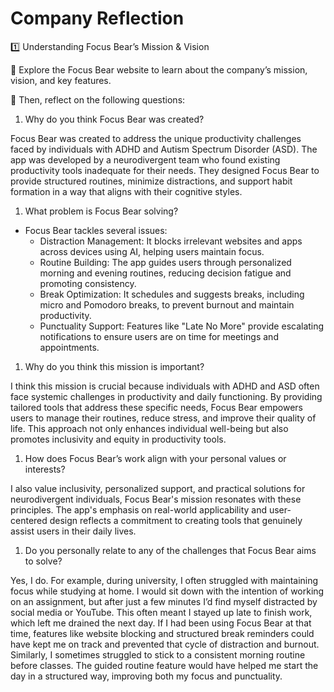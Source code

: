 # Company Reflection

1️⃣ Understanding Focus Bear’s Mission & Vision

📌 Explore the Focus Bear website to learn about the company’s mission, vision,
and key features.

📌 Then, reflect on the following questions:

1. Why do you think Focus Bear was created?

Focus Bear was created to address the unique productivity challenges faced by
individuals with ADHD and Autism Spectrum Disorder (ASD). The app was developed
by a neurodivergent team who found existing productivity tools inadequate for
their needs. They designed Focus Bear to provide structured routines, minimize
distractions, and support habit formation in a way that aligns with their
cognitive styles.

1. What problem is Focus Bear solving?

- Focus Bear tackles several issues:
  - Distraction Management: It blocks irrelevant websites and apps across
    devices using AI, helping users maintain focus.
  - Routine Building: The app guides users through personalized morning and
    evening routines, reducing decision fatigue and promoting consistency.
  - Break Optimization: It schedules and suggests breaks, including micro and
    Pomodoro breaks, to prevent burnout and maintain productivity.
  - Punctuality Support: Features like "Late No More" provide escalating
    notifications to ensure users are on time for meetings and appointments.

1. Why do you think this mission is important?

I think this mission is crucial because individuals with ADHD and ASD often face
systemic challenges in productivity and daily functioning. By providing tailored
tools that address these specific needs, Focus Bear empowers users to manage
their routines, reduce stress, and improve their quality of life. This approach
not only enhances individual well-being but also promotes inclusivity and equity
in productivity tools.

1. How does Focus Bear’s work align with your personal values or interests?

I also value inclusivity, personalized support, and practical solutions for
neurodivergent individuals, Focus Bear's mission resonates with these
principles. The app's emphasis on real-world applicability and user-centered
design reflects a commitment to creating tools that genuinely assist users in
their daily lives.

1. Do you personally relate to any of the challenges that Focus Bear aims to
   solve?

Yes, I do. For example, during university, I often struggled with maintaining
focus while studying at home. I would sit down with the intention of working on
an assignment, but after just a few minutes I’d find myself distracted by social
media or YouTube. This often meant I stayed up late to finish work, which left
me drained the next day. If I had been using Focus Bear at that time, features
like website blocking and structured break reminders could have kept me on track
and prevented that cycle of distraction and burnout. Similarly, I sometimes
struggled to stick to a consistent morning routine before classes. The guided
routine feature would have helped me start the day in a structured way,
improving both my focus and punctuality.
